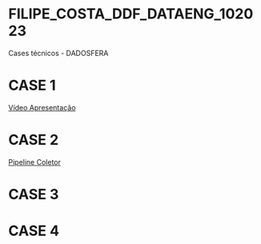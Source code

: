 # FILIPE_COSTA_DDF_DATAENG_102023
Cases técnicos - DADOSFERA

# CASE 1
[Vídeo Apresentação](https://www.youtube.com/watch?v=1tbNbbeWZJc)

# CASE 2
[Pipeline Coletor](https://app.dadosfera.ai/pt-BR/catalog/data-assets/807fd3ca-b6ea-4353-90aa-9008d151acfe)

# CASE 3

# CASE 4

